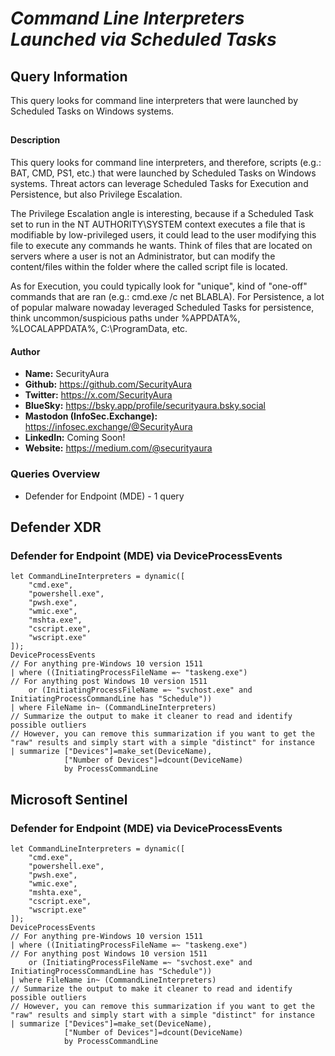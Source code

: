# *Command Line Interpreters Launched via Scheduled Tasks*

## Query Information

This query looks for command line interpreters that were launched by Scheduled Tasks on Windows systems.

##

#### Description

This query looks for command line interpreters, and therefore, scripts (e.g.: BAT, CMD, PS1, etc.) that were launched by Scheduled Tasks on Windows systems. Threat actors can leverage Scheduled Tasks for Execution and Persistence, but also Privilege Escalation.

The Privilege Escalation angle is interesting, because if a Scheduled Task set to run in the NT AUTHORITY\SYSTEM context executes a file that is modifiable by low-privileged users, it could lead to the user modifying this file to execute any commands he wants. Think of files that are located on servers where a user is not an Administrator, but can modify the content/files within the folder where the called script file is located.

As for Execution, you could typically look for "unique", kind of "one-off" commands that are ran (e.g.: cmd.exe /c net BLABLA). For Persistence, a lot of popular malware nowaday leveraged Scheduled Tasks for persistence, think uncommon/suspicious paths under %APPDATA%, %LOCALAPPDATA%, C:\ProgramData, etc.

#### Author <Optional>
- **Name:** SecurityAura
- **Github:** https://github.com/SecurityAura
- **Twitter:** https://x.com/SecurityAura
- **BlueSky:** https://bsky.app/profile/securityaura.bsky.social
- **Mastodon (InfoSec.Exchange):** https://infosec.exchange/@SecurityAura
- **LinkedIn:** Coming Soon!
- **Website:** https://medium.com/@securityaura

### Queries Overview ###

- Defender for Endpoint (MDE) - 1 query

## Defender XDR ##
### Defender for Endpoint (MDE) via DeviceProcessEvents ###
```KQL
let CommandLineInterpreters = dynamic([
    "cmd.exe",
    "powershell.exe",
    "pwsh.exe",
    "wmic.exe",
    "mshta.exe",
    "cscript.exe",
    "wscript.exe"
]);
DeviceProcessEvents
// For anything pre-Windows 10 version 1511
| where ((InitiatingProcessFileName =~ "taskeng.exe")
// For anything post Windows 10 version 1511
    or (InitiatingProcessFileName =~ "svchost.exe" and InitiatingProcessCommandLine has "Schedule"))
| where FileName in~ (CommandLineInterpreters)
// Summarize the output to make it cleaner to read and identify possible outliers
// However, you can remove this summarization if you want to get the "raw" results and simply start with a simple "distinct" for instance
| summarize ["Devices"]=make_set(DeviceName), 
            ["Number of Devices"]=dcount(DeviceName)
            by ProcessCommandLine
```
## Microsoft Sentinel ##
### Defender for Endpoint (MDE) via DeviceProcessEvents ###
```KQL
let CommandLineInterpreters = dynamic([
    "cmd.exe",
    "powershell.exe",
    "pwsh.exe",
    "wmic.exe",
    "mshta.exe",
    "cscript.exe",
    "wscript.exe"
]);
DeviceProcessEvents
// For anything pre-Windows 10 version 1511
| where ((InitiatingProcessFileName =~ "taskeng.exe")
// For anything post Windows 10 version 1511
    or (InitiatingProcessFileName =~ "svchost.exe" and InitiatingProcessCommandLine has "Schedule"))
| where FileName in~ (CommandLineInterpreters)
// Summarize the output to make it cleaner to read and identify possible outliers
// However, you can remove this summarization if you want to get the "raw" results and simply start with a simple "distinct" for instance
| summarize ["Devices"]=make_set(DeviceName), 
            ["Number of Devices"]=dcount(DeviceName) 
            by ProcessCommandLine
```
